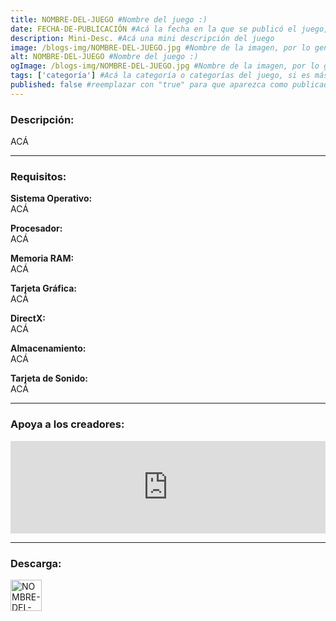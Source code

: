 ```yaml
---
title: NOMBRE-DEL-JUEGO #Nombre del juego :)
date: FECHA-DE-PUBLICACIÓN #Acá la fecha en la que se publicó el juego, siguiendo este formato: Dia "30", Mes "Oct", Año "2024" = como debe quedar: 30 Oct 2024
description: Mini-Desc. #Acá una mini descripción del juego
image: /blogs-img/NOMBRE-DEL-JUEGO.jpg #Nombre de la imagen, por lo general es exactamente el mismo nombre que el juego excluyendo lo ":" (Dos puntos)
alt: NOMBRE-DEL-JUEGO #Nombre del juego :)
ogImage: /blogs-img/NOMBRE-DEL-JUEGO.jpg #Nombre de la imagen, por lo general es exactamente el mismo nombre que el juego excluyendo lo ":" (Dos puntos)
tags: ['categoría'] #Acá la categoría o categorías del juego, si es más de una se coloca en este formato: ['categoría1', 'categoría2']
published: false #reemplazar con "true" para que aparezca como publicado
---
```


<!--En VSCode seleccionando una palabra, por ejemplo: "NOMBRE-DEL-JUEGO" y apretando Ctrl+F2 se seleccionan todas las palabras iguales-->

### Descripción:
ACÁ
<!--Prompt para Chat-GPT: Hazme una descripción para el juego "NOMBRE-DEL-JUEGO" y cada que menciones "NOMBRE-DEL-JUEGO" ponlo en negrita -->

---

### Requisitos:
**Sistema Operativo:**  
ACÁ

**Procesador:**  
ACÁ

**Memoria RAM:**  
ACÁ

**Tarjeta Gráfica:**  
ACÁ

**DirectX:**  
ACÁ

**Almacenamiento:**  
ACÁ

**Tarjeta de Sonido:**  
ACÁ

<!--Si falta o sobra un requisito se quita o se agrega manteniendo el mismo formato-->

---

### Apoya a los creadores:
<iframe src="https://store.steampowered.com/widget/2668510/" frameborder="0" style="background-color: transparent; width: 100% !important; aspect-ratio: 646 / 190;"></iframe>

<!--Reemplazar los numeros (AppID) del juego (en este caso 2668510) por el numero (AppID) correspondiente con el juego a publicar-->
<!--El AppID se encuentra en la URL del Juego en Steam-->

---

### Descarga:

[<img src="https://gist.github.com/cxmeel/0dbc95191f239b631c3874f4ccf114e2/raw/download.svg" alt="NOMBRE-DEL-SERVICIO" height="50" />](#)

<!-- # se debe reemplazar por el link de descarga-->

<!--NOMBRE-DEL-SERVICIO se debe reemplazar por el servicio donde está subido el juego-->